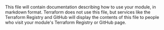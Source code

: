 This file will contain documentation describing how to use your module, in markdown format.
Terraform does not use this file, but services like the Terraform Registry and GitHub will
display the contents of this file to people who visit your module's Terraform Registry or
GitHub page.